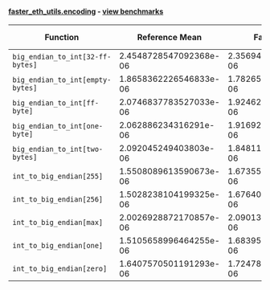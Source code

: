 #### [faster_eth_utils.encoding](https://github.com/BobTheBuidler/faster-eth-utils/blob/master/faster_eth_utils/encoding.py) - [view benchmarks](https://github.com/BobTheBuidler/faster-eth-utils/blob/master/benchmarks/test_encoding_benchmarks.py)

| Function | Reference Mean | Faster Mean | % Change | Speedup (%) | x Faster | Faster |
|----------|---------------|-------------|----------|-------------|----------|--------|
| `big_endian_to_int[32-ff-bytes]` | 2.4548728547092368e-06 | 2.3569479309053273e-06 | 3.99% | 4.15% | 1.04x | ✅ |
| `big_endian_to_int[empty-bytes]` | 1.8658362226546833e-06 | 1.7826576896844262e-06 | 4.46% | 4.67% | 1.05x | ✅ |
| `big_endian_to_int[ff-byte]` | 2.0746837783527033e-06 | 1.9246207260145395e-06 | 7.23% | 7.80% | 1.08x | ✅ |
| `big_endian_to_int[one-byte]` | 2.062886234316291e-06 | 1.9169244071995147e-06 | 7.08% | 7.61% | 1.08x | ✅ |
| `big_endian_to_int[two-bytes]` | 2.092045249403803e-06 | 1.8481129329620889e-06 | 11.66% | 13.20% | 1.13x | ✅ |
| `int_to_big_endian[255]` | 1.5508089613590673e-06 | 1.673557215735284e-06 | -7.92% | -7.33% | 0.93x | ❌ |
| `int_to_big_endian[256]` | 1.5028238104199325e-06 | 1.6764028869488682e-06 | -11.55% | -10.35% | 0.90x | ❌ |
| `int_to_big_endian[max]` | 2.0026928872170857e-06 | 2.090137791021319e-06 | -4.37% | -4.18% | 0.96x | ❌ |
| `int_to_big_endian[one]` | 1.5105658996464255e-06 | 1.6839563929359478e-06 | -11.48% | -10.30% | 0.90x | ❌ |
| `int_to_big_endian[zero]` | 1.6407570501191293e-06 | 1.7247804637397716e-06 | -5.12% | -4.87% | 0.95x | ❌ |
